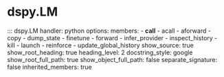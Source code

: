 # dspy.LM

<!-- START_API_REF -->
::: dspy.LM
    handler: python
    options:
        members:
            - __call__
            - acall
            - aforward
            - copy
            - dump_state
            - finetune
            - forward
            - infer_provider
            - inspect_history
            - kill
            - launch
            - reinforce
            - update_global_history
        show_source: true
        show_root_heading: true
        heading_level: 2
        docstring_style: google
        show_root_full_path: true
        show_object_full_path: false
        separate_signature: false
        inherited_members: true
<!-- END_API_REF -->
